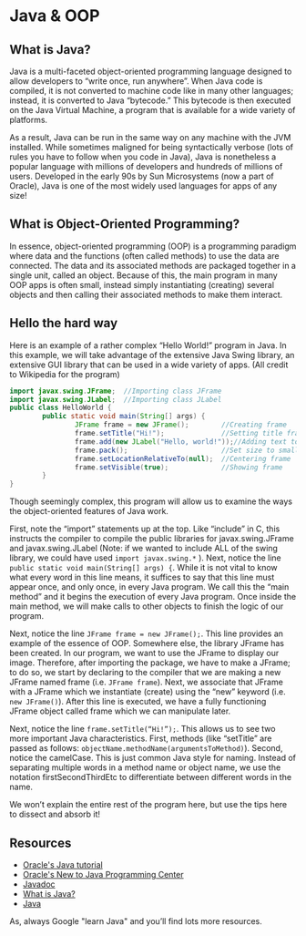 # Java & OOP

## What is Java?

Java is a multi-faceted object-oriented programming language designed to allow developers to “write once, run anywhere”. When Java code is compiled, it is not converted to machine code like in many other languages; instead, it is converted to Java “bytecode.” This bytecode is then executed on the Java Virtual Machine, a program that is available for a wide variety of platforms. 

As a result, Java can be run in the same way on any machine with the JVM installed. While sometimes maligned for being syntactically verbose (lots of rules you have to follow when you code in Java), Java is nonetheless a popular language with millions of developers and hundreds of millions of users. Developed in the early 90s by Sun Microsystems (now a part of Oracle), Java is one of the most widely used languages for apps of any size!

## What is Object-Oriented Programming?

In essence, object-oriented programming (OOP) is a programming paradigm where data and the functions (often called methods) to use the data are connected. The data and its associated methods are packaged together in a single unit, called an object. Because of this, the main program in many OOP apps is often small, instead simply instantiating (creating) several objects and then calling their associated methods to make them interact.

## Hello the hard way

Here is an example of a rather complex “Hello World!” program in Java. In this example, we will take advantage of the extensive Java Swing library, an extensive GUI library that can be used in a wide variety of apps. (All credit to Wikipedia for the program)

```java
import javax.swing.JFrame;  //Importing class JFrame
import javax.swing.JLabel;  //Importing class JLabel
public class HelloWorld {
    	public static void main(String[] args) {
            	JFrame frame = new JFrame();       	//Creating frame
            	frame.setTitle("Hi!");             	//Setting title frame
            	frame.add(new JLabel("Hello, world!"));//Adding text to frame
            	frame.pack();                      	//Set size to smallest
            	frame.setLocationRelativeTo(null); 	//Centering frame
            	frame.setVisible(true);            	//Showing frame
    	}
}
```

Though seemingly complex, this program will allow us to examine the ways the object-oriented features of Java work.

First, note the “import” statements up at the top. Like “include” in C, this instructs the compiler to compile the public libraries for javax.swing.JFrame and javax.swing.JLabel (Note: if we wanted to include ALL of the swing library, we could have used `import javax.swing.*` ). Next, notice the line `public static void main(String[] args) {`. While it is not vital to know what every word in this line means, it suffices to say that this line must appear once, and only once, in every Java program. We call this the “main method” and it begins the execution of every Java program. Once inside the main method, we will make calls to other objects to finish the logic of our program.

Next, notice the line `JFrame frame = new JFrame();`. This line provides an example of the essence of OOP. Somewhere else, the library JFrame has been created. In our program, we want to use the JFrame to display our image. Therefore, after importing the package, we have to make a JFrame; to do so, we start by declaring to the compiler that we are making a new JFrame named frame (i.e. `JFrame frame`). Next, we associate that JFrame with a JFrame which we instantiate (create) using the “new” keyword (i.e. ` new JFrame()`). After this line is executed, we have a fully functioning JFrame object called frame which we can manipulate later.

Next, notice the line `frame.setTitle(“Hi!”);`. This allows us to see two more important Java characteristics. First, methods (like “setTitle” are passed as follows: `objectName.methodName(argumentsToMethod)`). Second, notice the camelCase. This is just common Java style for naming. Instead of separating multiple words in a method name or object name, we use the notation firstSecondThirdEtc to differentiate between different words in the name.

We won’t explain the entire rest of the program here, but use the tips here to dissect and absorb it!

## Resources

- [Oracle's Java tutorial](https://docs.oracle.com/javase/tutorial/)
- [Oracle's New to Java Programming Center](https://www.oracle.com/topics/technologies/newtojava/programming-center.html)
- [Javadoc](https://en.wikipedia.org/wiki/Javadoc)
- [What is Java?](https://www.java.com/en/download/help/whatis_java.html)
- [Java](https://en.wikipedia.org/wiki/Java_(programming_language))

As, always Google "learn Java" and you’ll find lots more resources.
